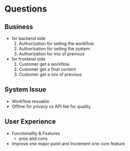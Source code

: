 # Questions

## Business
* for backend side
  1. Authorization for selling the workflow
  2. Authorization for selling the system
  3. Authorization for mix of previous
* for frontend side
  1. Customer get a workflow
  2. Customer get a final content
  3. Customer get a mix of previous
  
## System Issue
* Workflow resuable
* Offline for privacy vs API fee for quality

## User Experience
* Functionality & Features
  * pros and cons
* Improve one major point and Increment one core feature
